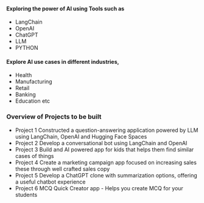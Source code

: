 #### Exploring the power of AI using Tools such as 
+ LangChain
+ OpenAI
+ ChatGPT
+ LLM
+ PYTHON



#### Explore AI use cases in different industries, 
+ Health
+ Manufacturing
+ Retail
+ Banking
+ Education etc


### Overview of Projects to be built

+ Project 1
    Constructed a question-answering application powered by LLM using LangChain, OpenAI and Hugging Face Spaces
+ Project 2
    Develop a conversational bot using LangChain and OpenAI
+ Project 3
    Build and AI powered app for kids that helps them find similar cases of things
+ Project 4
    Create a marketing campaign app focused on increasing sales these through well crafted sales copy
+ Project 5
    Develop a ChatGPT clone with summarization options, offering a useful chatbot experience
+ Project 6
    MCQ Quick Creator app -  Helps you create MCQ for your students

